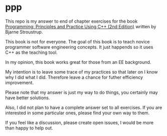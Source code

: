 ppp
===

This repo is my answer to end of chapter exercises for the book [Programming: Principles and Practice Using C++ (2nd Edition)](http://www.amazon.com/Programming-Principles-Practice-Using-Edition/dp/0321992784) written by Bjarne Stroustrup.

This book is not for everyone. The goal of this book is to teach novice programmer software engineering concepts. It just happends so it uses C++ as the teaching tool.

In my opinion, this book works great for those from an EE background. 

My intention is to leave some trace of my practices so that later on I know why I did what I did. Therefore leave a chance for futher efficiency improvement. 

Please note that my answer is just my way to do things, you certainly may have better solutions. 

Also, I did not plan to have a complete answer set to all exercises. If you are interested in some particular ones, please find your own way to them. 

If you feel like a discussion, please create open issues, I would be more than happy to help out. 


